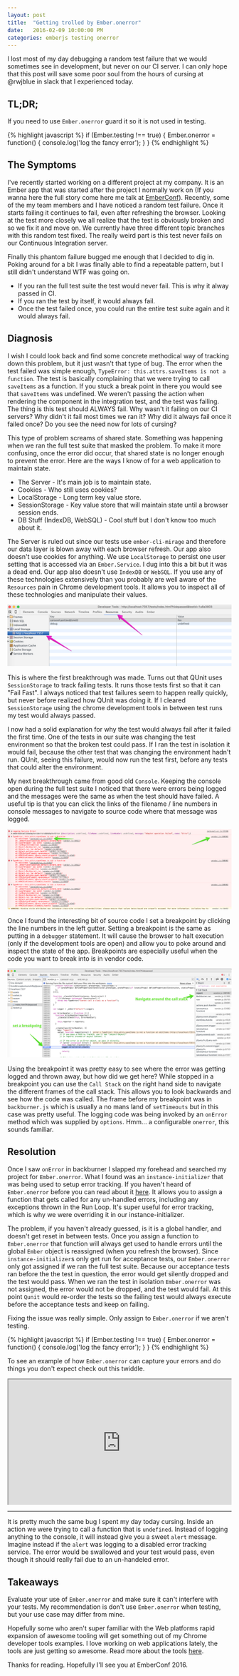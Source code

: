 ```yaml
---
layout: post
title:  "Getting trolled by Ember.onerror"
date:   2016-02-09 10:00:00 PM
categories: emberjs testing onerror
---
```


I lost most of my day debugging a random test failure that we would sometimes see in development, but never on our CI server. I can only hope that this post will save some poor soul from the hours of cursing at @rwjblue in slack that I experienced today.

## TL;DR;

If you need to use `Ember.onerror` guard it so it is not used in testing.

{% highlight javascript %}
if (Ember.testing !== true) {
  Ember.onerror = function() { console.log('log the fancy error'); }
}
{% endhighlight %}

## The Symptoms

I've recently started working on a different project at my company. It is an Ember app that was started after the project I normally work on (If you wanna here the full story come here me talk at [EmberConf](http://emberconf.com/speakers.html#ray-tiley)). Recently, some of the my team members and I have noticed a random test failure. Once it starts failing it continues to fail, even after refreshing the browser. Looking at the test more closely we all realize that the test is obviously broken and so we fix it and move on. We currently have three different topic branches with this random test fixed. The really weird part is this test never fails on our Continuous Integration server.

Finally this phantom failure bugged me enough that I decided to dig in. Poking around for a bit I was finally able to find a repeatable pattern, but I still didn't understand WTF was going on.

- If you ran the full test suite the test would never fail. This is why it alway passed in CI.
- If you ran the test by itself, it would always fail.
- Once the test failed once, you could run the entire test suite again and it would always fail.

## Diagnosis

I wish I could look back and find some concrete methodical way of tracking down this problem, but it just wasn't that type of bug. The error when the test failed was simple enough, `TypeError: this.attrs.saveItems is not a function`. The test is basically complaining that we were trying to call `saveItems` as a function. If you stuck a break point in there you would see that `saveItems` was undefined. We weren't passing the action when rendering the component in the integration test, and the test was failing. The thing is this test should ALWAYS fail. Why wasn't it failing on our CI servers? Why didn't it fail most times we ran it? Why did it always fail once it failed once? Do you see the need now for lots of cursing?

This type of problem screams of shared state. Something was happening when we ran the full test suite that masked the problem. To make it more confusing, once the error did occur, that shared state is no longer enough to prevent the error. Here are the ways I know of for a web application to maintain state.

- The Server - It's main job is to maintain state.
- Cookies - Who still uses cookies?
- LocalStorage - Long term key value store.
- SessionStorage - Key value store that will maintain state until a browser session ends.
- DB Stuff (IndexDB, WebSQL) - Cool stuff but I don't know too much about it.

The Server is ruled out since our tests use `ember-cli-mirage` and therefore our data layer is blown away with each browser refresh. Our app also doesn't use cookies for anything. We use `LocalStorage` to persist one user setting that is accessed via an `Ember.Service`. I dug into this a bit but it was a dead end. Our app also doesn't use `IndexDB` or `WebSQL`. If you use any of these technologies extensively than you probably are well aware of the `Resources` pain in Chrome development tools. It allows you to inspect all of these technologies and manipulate their values.

![Chrome Resources Pain](/images/resources.png)

This is where the first breakthrough was made. Turns out that QUnit uses `SessionStorage` to track failing tests. It runs those tests first so that it can "Fail Fast". I always noticed that test failures seem to happen really quickly, but never before realized how QUnit was doing it. If I cleared `SessionStorage` using the chrome development tools in between test runs my test would always passed.

I now had a solid explanation for why the test would always fail after it failed the first time. One of the tests in our suite was changing the test environment so that the broken test could pass. If I ran the test in isolation it would fail, because the other test that was changing the environment hadn't run. QUnit, seeing this failure, would now run the test first, before any tests that could alter the environment.

My next breakthrough came from good old `Console`. Keeping the console open during the full test suite I noticed that there were errors being logged and the messages were the same as when the test should have failed. A useful tip is that you can click the links of the filename / line numbers in console messages to navigate to source code where that message was logged.

![Console Links](/images/console.png)

Once I found the interesting bit of source code I set a breakpoint by clicking the line numbers in the left gutter. Setting a breakpoint is the same as putting in a `debugger` statement. It will cause the browser to halt execution (only if the development tools are open) and allow you to poke around and inspect the state of the app. Breakpoints are especially useful when the code you want to break into is in vendor code.

![Breakpoints](/images/breakpoint.png)

Using the breakpoint it was pretty easy to see where the error was getting logged and thrown away, but how did we get here? While stopped in a breakpoint you can use the `Call Stack` on the right hand side to navigate the different frames of the call stack. This allows you to look backwards and see how the code was called. The frame before my breakpoint was in `backburner.js` which is usually a no mans land of `setTimeouts` but in this case was pretty useful. The logging code was being invoked by an `onError` method which was supplied by `options`. Hmm... a configurable `onerror`, this sounds familiar.

## Resolution

Once I saw `onError` in backburner I slapped my forehead and searched my project for `Ember.onerror`. What I found was an `instance-initializer` that was being used to setup error tracking. If you haven't heard of `Ember.onerror` before you can read about it [here](http://emberjs.com/api/#event_onerror). It allows you to assign a function that gets called for any un-handled errors, including any exceptions thrown in the Run Loop. It's super useful for error tracking, which is why we were overriding it in our instance-initializer.

The problem, if you haven't already guessed, is it is a global handler, and doesn't get reset in between tests. Once you assign a function to `Ember.onerror` that function will always get used to handle errors until the global `Ember` object is reassigned (when you refresh the browser). Since `instance-initializer`s only get run for acceptance tests, our `Ember.onerror` only got assigned if we ran the full test suite. Because our acceptance tests ran before the the test in question, the error would get silently dropped and the test would pass. When we ran the test in isolation `Ember.onerror` was not assigned, the error would not be dropped, and the test would fail. At this point `Qunit` would re-order the tests so the failing test would always execute before the acceptance tests and keep on failing.

Fixing the issue was really simple. Only assign to `Ember.onerror` if we aren't testing.

{% highlight javascript %}
if (Ember.testing !== true) {
  Ember.onerror = function() { console.log('log the fancy error'); }
}
{% endhighlight %}

To see an example of how `Ember.onerror` can capture your errors and do things you don't expect check out this twiddle.

<div style="position: relative; height: 0px; overflow: hidden; max-width: 100%; padding-bottom: 56.25%;"><iframe src="https://ember-twiddle.com/841e2afa42e6c1d195a0?fullScreen=true" style="position: absolute; top: 0px; left: 0px; width: 100%; height: 100%;"></iframe></div>

---

It is pretty much the same bug I spent my day today cursing. Inside an action we were trying to call a function that is `undefined`. Instead of logging anything to the console, it will instead give you a sweet `alert` message. Imagine instead if the `alert` was logging to a disabled error tracking service. The error would be swallowed and your test would pass, even though it should really fail due to an un-handeled error.

## Takeaways

Evaluate your use of `Ember.onerror` and make sure it can't interfere with your tests. My recommendation is don't use `Ember.onerror` when testing, but your use case may differ from mine.

Hopefully some who aren't super familiar with the Web platforms rapid expansion of awesome tooling will get something out of my Chrome developer tools examples. I love working on web applications lately, the tools are just getting so awesome. Read more about the tools [here](https://developer.chrome.com/devtools).

Thanks for reading. Hopefully I'll see you at EmberConf 2016.
